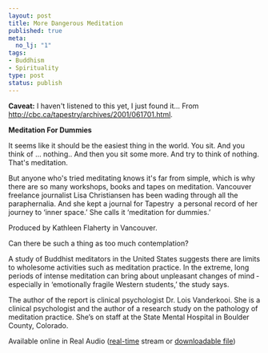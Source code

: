 ```yaml
--- 
layout: post
title: More Dangerous Meditation
published: true
meta: 
  no_lj: "1"
tags: 
- Buddhism
- Spirituality
type: post
status: publish
---
```

<strong>Caveat:</strong> I haven't listened to this yet, I just found it... From <a href="http://cbc.ca/tapestry/archives/2001/061701.html">http://cbc.ca/tapestry/archives/2001/061701.html</a>.

<strong>Meditation For Dummies</strong>

It seems like it should be the easiest thing in the world. You sit. And you think of ... nothing.. And then you sit some more. And try to think of nothing. That's meditation.

But anyone who's tried meditating knows it's far from simple, which is why there are so many workshops, books and tapes on meditation. Vancouver freelance journalist Lisa Christiansen has been wading through all the paraphernalia. And she kept a journal for Tapestry ­ a personal record of her journey to ‘inner space.’ She calls it ‘meditation for dummies.’

Produced by Kathleen Flaherty in Vancouver.

Can there be such a thing as too much contemplation?

A study of Buddhist meditators in the United States suggests there are limits to wholesome activities such as meditation practice. In the extreme, long periods of intense meditation can bring about unpleasant changes of mind ­ especially in ‘emotionally fragile Western students,’ the study says.

The author of the report is clinical psychologist Dr. Lois Vanderkooi. She is a clinical psychologist and the author of a research study on the pathology of meditation practice. She’s on staff at the State Mental Hospital in Boulder County, Colorado.

Available online in Real Audio (<a href="http://radio.cbc.ca/programs/Tapestry/audio/00-10-22-tapestry.ram">real-time</a> stream or <a href="http://radio.cbc.ca/programs/Tapestry/audio/00-10-22-tapestry.ra">downloadable file</a>)
